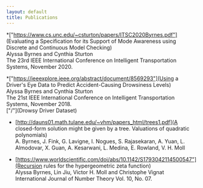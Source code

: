 ```yaml
---
layout: default
title: Publications
---
```



*["https://www.cs.unc.edu/~csturton/papers/ITSC2020Byrnes.pdf"] (Evaluating a Specification for its Support of Mode Awareness using
Discrete and Continuous Model Checking)<br/>
Alyssa Byrnes and Cynthia Sturton <br/> 
​The 23rd IEEE International Conference on Intelligent Transportation Systems, November 2020.


*["https://ieeexplore.ieee.org/abstract/document/8569293"](Using a Driver's Eye Data to Predict Accident-Causing Drowsiness
Levels)<br/>Alyssa Byrnes and Cynthia Sturton <br/> ​The 21st IEEE International Conference on Intelligent Transportation Systems, November 2018.<br/>
["/"](Drowsy Driver Dataset)

* [http://dauns01.math.tulane.edu/~vhm/papers_html/trees1.pdf](A closed-form solution might be given by a tree. Valuations of quadratic polynomials) <br/>
A. Byrnes, J. Fink, G. Lavigne, I. Nogues, S. Rajasekaran, A. Yuan, L. Almodovar, X. Guan, 
A. Kesarwani, L. Medina, E. Rowland, V. H. Moll 


* [https://www.worldscientific.com/doi/abs/10.1142/S1793042114500547"](Recursion rules for the hypergeometric zeta function)<br/> 
Alyssa Byrnes, Lin Jiu, Victor H. Moll and Christophe Vignat<br/> International Journal of Number Theory Vol. 10, No. 07.
